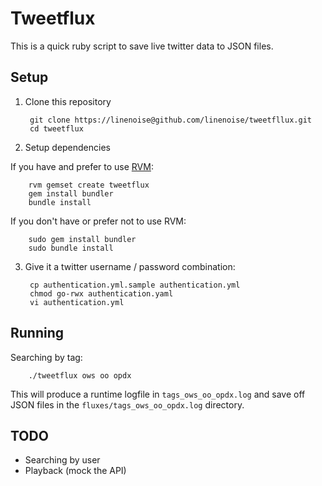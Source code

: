 Tweetflux
=========

This is a quick ruby script to save live twitter data to JSON files.

Setup
-----

1. Clone this repository

		git clone https://linenoise@github.com/linenoise/tweetfllux.git
		cd tweetflux

2. Setup dependencies

If you have and prefer to use [RVM](http://beginrescueend.com):

		rvm gemset create tweetflux
		gem install bundler
		bundle install

If you don't have or prefer not to use RVM:

		sudo gem install bundler
		sudo bundle install

3. Give it a twitter username / password combination:

		cp authentication.yml.sample authentication.yml
		chmod go-rwx authentication.yaml
		vi authentication.yml

Running
-------

Searching by tag:

		./tweetflux ows oo opdx

This will produce a runtime logfile in `tags_ows_oo_opdx.log` and save off JSON files in the `fluxes/tags_ows_oo_opdx.log` directory.

TODO
----

* Searching by user
* Playback (mock the API)

